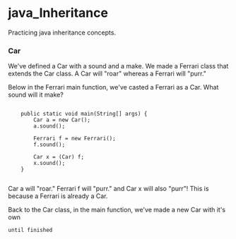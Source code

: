 # java_Inheritance

Practicing java inheritance concepts.

### Car

We've defined a Car with a sound and a make. We made a Ferrari class that extends the Car class. A Car will "roar" whereas a Ferrari will "purr."

Below in the Ferrari main function, we've casted a Ferrari as a Car. What sound will it make?

```

	public static void main(String[] args) {
		Car a = new Car();
		a.sound();
		
		Ferrari f = new Ferrari();
		f.sound();
		
		Car x = (Car) f;
		x.sound();
	}
  
```

Car a will "roar." Ferrari f will "purr." and Car x will also "purr"! This is because a Ferrari is already a Car.

Back to the Car class, in the main function, we've made a new Car with it's own 

```
until finished
```


